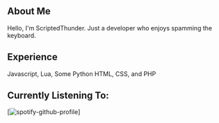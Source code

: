 ## About Me
Hello, I'm ScriptedThunder.
Just a developer who enjoys spamming the keyboard.

## Experience
Javascript,
Lua,
Some Python
HTML,
CSS,
and PHP

## Currently Listening To:
[![spotify-github-profile](https://spotify-github-profile.vercel.app/api/view?uid=odo1981&cover_image=true&theme=default)]
